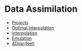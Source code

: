 # Data Assimilation

* [Projects](./projects.md)
* [Optimal Interpolation](./oi.md)
* [Interpolation](./interp.md)
* [Emulation](./emu.md)
* [4DVar(Net)](./4dvarnet.md)



<!-- My notes about state space models. In particular, Gauss-Markov Models.

I will be applying machine learning models (generative models) to solve problems within Data assimilation, e.g. sampling, etc.


---
## Emulation

* Linear Gaussian State Space Model (LGSSM)
* Gaussianized State Space Model (GaussSSM)
* Deep State Space Models (DSSM)

**Software**

* `rbig` - Iterative Gaussianization (Numpy, Numba)
* `flowjax` - Gaussianization Flows with JAX
* `filterjax` - State Space Models with JAX


---
## Interpolation

* Optimal Interpolation (OI)
* Kernel Ridge Regression (KRR)
* Gaussian Processes (GPs)
* Markovian Gaussian Processes (MGPs)

**Software**

* `kernjax` - kernel methods in JAX
* `gpjax` - Gaussian Processes in JAX

---
## End-To-End

* Probabilistic UNet Prior (UNet + DropOut, Dual-Headeded)
* Score-Based Training Framework


**Software**

* `4dvarjax` - 4D Variational Framework in JAX


---

**Organization**

* Hydra
* Weights and Biases


---

* JAX - numpy on steroids
* Flax - neural networks
* Treex - pymodules
* Diffeq - Differential Equations
* Optax - Optimization
* Numpyro - PPL + Inference

---

* PyTorch
* PyTorch-Lightning
* Pyro
* FilterTorch - Deep State Space Models in PyTorch
* GPyTorch - Gaussian Processes
* FlowTorch - Normalizing Flows
 -->
